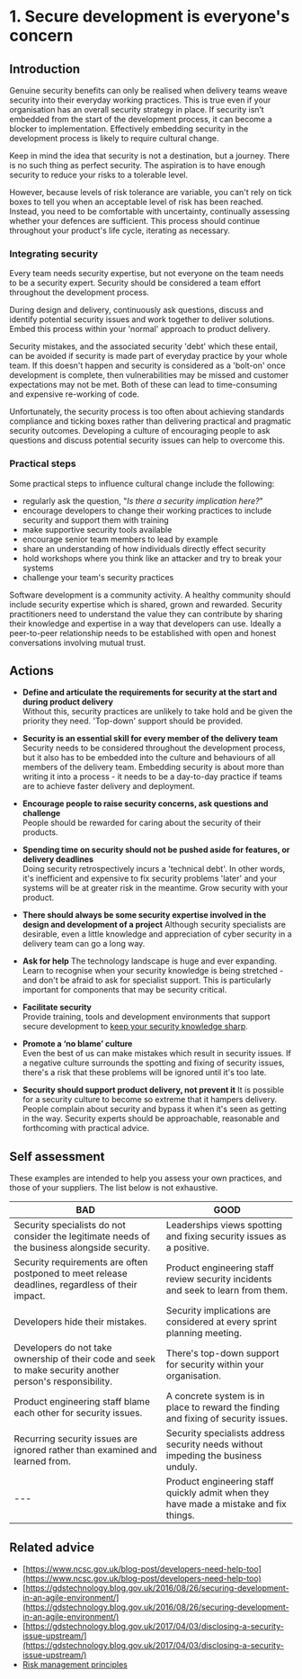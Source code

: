 # 1. Secure development is everyone's concern

## Introduction

Genuine security benefits can only be realised when delivery teams weave security into their everyday working practices. This is true even if your organisation has an overall security strategy in place. If security isn’t embedded from the start of the development process, it can become a blocker to implementation. Effectively embedding security in the development process is likely to require cultural change.

Keep in mind the idea that security is not a destination, but a journey. There is no such thing as perfect security. The aspiration is to have enough security to reduce your risks to a tolerable level.

However, because levels of risk tolerance are variable, you can't rely on tick boxes to tell you when an acceptable level of risk has been reached. Instead, you need to be comfortable with uncertainty, continually assessing whether your defences are sufficient. This process should continue throughout your product's life cycle, iterating as necessary.

### Integrating security

Every team needs security expertise, but not everyone on the team needs to be a security expert. Security should be considered a team effort throughout the development process.

During design and delivery, continuously ask questions, discuss and identify potential security issues and work together to deliver solutions. Embed this process within your 'normal' approach to product delivery.

Security mistakes, and the associated security 'debt' which these entail, can be avoided if security is made part of everyday practice by your whole team. If this doesn't happen and security is considered as a 'bolt-on' once development is complete, then vulnerabilities may be missed and customer expectations may not be met. Both of these can lead to time-consuming and expensive re-working of code.

Unfortunately, the security process is too often about achieving standards compliance and ticking boxes rather than delivering practical and pragmatic security outcomes. Developing a culture of encouraging people to ask questions and discuss potential security issues can help to overcome this.

### Practical steps

Some practical steps to influence cultural change include the following:

* regularly ask the question, "_Is there a security implication here?_"
* encourage developers to change their working practices to include security and support them with training
* make supportive security tools available
* encourage senior team members to lead by example
* share an understanding of how individuals directly effect security
* hold workshops where you think like an attacker and try to break your systems
* challenge your team's security practices

Software development is a community activity. A healthy community should include security expertise which is shared, grown and rewarded. Security practitioners need to understand the value they can contribute by sharing their knowledge and expertise in a way that developers can use. Ideally a peer-to-peer relationship needs to be established with open and honest conversations involving mutual trust.


## Actions

* **Define and articulate the requirements for security at the start and during product delivery**  
  Without this, security practices are unlikely to take hold and be given the priority they need. 'Top-down' support should be provided.  

* **Security is an essential skill for every member of the delivery team**  
  Security needs to be considered throughout the development process, but it also has to be embedded into the culture and behaviours of all members of the delivery team. Embedding security is about more than writing it into a process - it needs to be a day-to-day practice if teams are to achieve faster delivery and deployment.

* **Encourage people to raise security concerns, ask questions and challenge**  
  People should be rewarded for caring about the security of their products.

* **Spending time on security should not be pushed aside for features, or delivery deadlines**  
  Doing security retrospectively incurs a 'technical debt'. In other words, it's inefficient and expensive to fix security problems 'later' and your systems will be at greater risk in the meantime. Grow security with your product.  

* **There should always be some security expertise involved in the design and development of a project**
  Although security specialists are desirable, even a little knowledge and appreciation of cyber security in a delivery team can go a long way.

* **Ask for help**
  The technology landscape is huge and ever expanding. Learn to recognise when your security knowledge is being stretched - and don't be afraid to ask for specialist support. This is particularly important for components that may be security critical.

* **Facilitate security**  
  Provide training, tools and development environments that support secure development to [keep your security knowledge sharp](2-keep-your-security-knowledge-sharp.md).

* **Promote a ‘no blame’ culture**  
  Even the best of us can make mistakes which result in security issues. If a negative culture surrounds the spotting and fixing of security issues, there's a risk that these problems will be ignored until it's too late.

* **Security should support product delivery, not prevent it**
  It is possible for a security culture to become so extreme that it hampers delivery. People complain about security and bypass it when it's seen as getting in the way. Security experts should be approachable, reasonable and forthcoming with practical advice.


## Self assessment

These examples are intended to help you assess your own practices, and those of your suppliers. The list below is not exhaustive.

| BAD | GOOD |
|-----|------|
| Security specialists do not consider the legitimate needs of the business alongside security. | Leaderships views spotting and fixing security issues as a positive. |
| Security requirements are often postponed to meet release deadlines, regardless of their impact. | Product engineering staff review security incidents and seek to learn from them. |
| Developers hide their mistakes.| Security implications are considered at every sprint planning meeting. |
| Developers do not take ownership of their code and seek to make security another person's responsibility. | There's top-down support for security within your organisation. |
| Product engineering staff blame each other for security issues.| A concrete system is in place to reward the finding and fixing of security issues. |
| Recurring security issues are ignored rather than examined and learned from. | Security specialists address security needs without impeding the business unduly.
| --- | Product engineering staff quickly admit when they have made a mistake and fix things.


## Related advice

* [https://www.ncsc.gov.uk/blog-post/developers-need-help-too](https://www.ncsc.gov.uk/blog-post/developers-need-help-too)
* [https://gdstechnology.blog.gov.uk/2016/08/26/securing-development-in-an-agile-environment/](https://gdstechnology.blog.gov.uk/2016/08/26/securing-development-in-an-agile-environment/)
* [https://gdstechnology.blog.gov.uk/2017/04/03/disclosing-a-security-issue-upstream/](https://gdstechnology.blog.gov.uk/2017/04/03/disclosing-a-security-issue-upstream/)
* [Risk management principles](https://www.ncsc.gov.uk/guidance/risk-management-collection)
